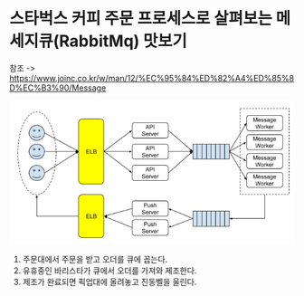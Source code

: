 # 스타벅스 커피 주문 프로세스로 살펴보는 메세지큐(RabbitMq) 맛보기
참조 -> https://www.joinc.co.kr/w/man/12/%EC%95%84%ED%82%A4%ED%85%8D%EC%B3%90/Message
  
![sample](./sample.png)
1. 주문대에서 주문을 받고 오더를 큐에 꼽는다.
2. 유휴중인 바리스타가 큐에서 오더를 가져와 제조한다.
3. 제조가 완료되면 픽업대에 올려놓고 진동벨을 울린다.
